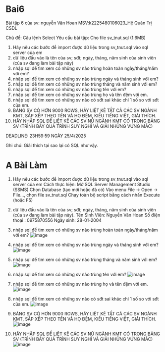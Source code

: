 # Bai6
Bài tập 6 của sv: nguyễn Văn Hoan MSV:k2225480106023_Hệ Quản Trị CSDL

Chủ đề: Câu lệnh Select
Yêu cầu bài tập: 
Cho file sv_tnut.sql (1.6MB)
1. Hãy nêu các bước để import được dữ liệu trong sv_tnut.sql vào sql server của em
2. dữ liệu đầu vào là tên của sv; sđt; ngày, tháng, năm sinh của sinh viên (của sv đang làm bài tập này)
3. nhập sql để tìm xem có những sv nào trùng hoàn toàn ngày/tháng/năm với em?
4. nhập sql để tìm xem có những sv nào trùng ngày và tháng sinh với em?
5. nhập sql để tìm xem có những sv nào trùng tháng và năm sinh với em?
6. nhập sql để tìm xem có những sv nào trùng tên với em?
7. nhập sql để tìm xem có những sv nào trùng họ và tên đệm với em.
8. nhập sql để tìm xem có những sv nào có sđt sai khác chỉ 1 số so với sđt của em.
9. BẢNG SV CÓ HƠN 9000 ROWS, HÃY LIỆT KÊ TẤT CẢ CÁC SV NGÀNH KMT, SẮP XẾP THEO TÊN VÀ HỌ ĐỆM, KIỂU TIẾNG  VIỆT, GIẢI THÍCH.
10. HÃY NHẬP SQL ĐỂ LIỆT KÊ CÁC SV NỮ NGÀNH KMT CÓ TRONG BẢNG SV (TRÌNH BÀY QUÁ TRÌNH SUY NGHĨ VÀ GIẢI NHỮNG VỨNG MẮC)

DEADLINE: 23H59:59 NGÀY 25/4/2025

Ghi chú: Giải thích tại sao lại có SQL như vậy.
# A Bài Làm
1. Hãy nêu các bước để import được dữ liệu trong sv_tnut.sql vào sql server của em
   Cách thực hiện:
Mở SQL Server Management Studio (SSMS)
Chọn Database (tạo mới hoặc đã có)
Vào menu File → Open → File..., chọn file sv_tnut.sql
Chạy toàn bộ script bằng cách nhấn Execute (hoặc F5)

2. dữ liệu đầu vào là tên của sv; sđt; ngày, tháng, năm sinh của sinh viên (của sv đang làm bài tập này).
    Tên Sinh Viên: Nguyễn Văn Hoan
   Số điện thoại : 0975870556
   Ngày sinh: 28-01-2004
3. nhập sql để tìm xem có những sv nào trùng hoàn toàn ngày/tháng/năm với em?
   ![image](https://github.com/user-attachments/assets/5ce4ed44-123f-432d-856f-8cce5567cb72)
4. nhập sql để tìm xem có những sv nào trùng ngày và tháng sinh với em?
 ![image](https://github.com/user-attachments/assets/898f78f1-17ec-4a23-846d-d01af4b9aee4)
5. nhập sql để tìm xem có những sv nào trùng tháng và năm sinh với em?
   ![image](https://github.com/user-attachments/assets/77186025-cc11-4889-8774-cf657ce26ada)
6. nhập sql để tìm xem có những sv nào trùng tên với em?
 ![image](https://github.com/user-attachments/assets/15e82743-fd56-4795-b559-5f017bb40d9e)
7. nhập sql để tìm xem có những sv nào trùng họ và tên đệm với em.
   ![image](https://github.com/user-attachments/assets/fbfcfc6c-f072-4f04-a080-1cee0421b205)
8. nhập sql để tìm xem có những sv nào có sđt sai khác chỉ 1 số so với sđt của em.
   ![image](https://github.com/user-attachments/assets/c8ef6d91-89d3-45f0-bd1b-f5f0262d0b65)
9. BẢNG SV CÓ HƠN 9000 ROWS, HÃY LIỆT KÊ TẤT CẢ CÁC SV NGÀNH KMT, SẮP XẾP THEO TÊN VÀ HỌ ĐỆM, KIỂU TIẾNG VIỆT, GIẢI THÍCH.
![image](https://github.com/user-attachments/assets/5ce5a3c4-057c-47a5-8c7d-bb27dfc8accf)
10. HÃY NHẬP SQL ĐỂ LIỆT KÊ CÁC SV NỮ NGÀNH KMT CÓ TRONG BẢNG SV (TRÌNH BÀY QUÁ TRÌNH SUY NGHĨ VÀ GIẢI NHỮNG VỨNG MẮC)
    ![image](https://github.com/user-attachments/assets/c84cec3c-bd24-4fe8-801a-0f9a4cff45f8)

